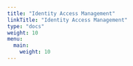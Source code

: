 ```yaml
---
title: "Identity Access Management"
linkTitle: "Identity Access Management"
type: "docs"
weight: 10
menu:
  main:
    weight: 10
---
```

